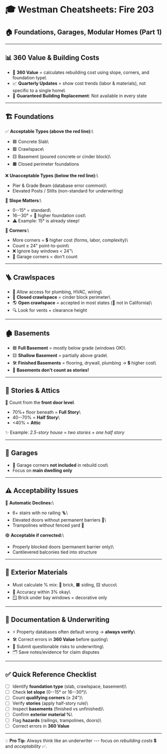 # 🎓 Westman Cheatsheets: Fire 203

## 🏠 Foundations, Garages, Modular Homes (Part 1)

------------------------------------------------------------------------

## 📊 360 Value & Building Costs

-   🧮 **360 Value** = calculates rebuilding cost using slope, corners,
    and foundation type\
-   📈 **Quarterly Updates** = show cost trends (labor & materials), not
    specific to a single home\
-   🚫 **Guaranteed Building Replacement**: Not available in every state

------------------------------------------------------------------------

## 🏗️ Foundations

✅ **Acceptable Types (above the red line):**\
- 🟦 Concrete Slab\
- 🟩 Crawlspace\
- 🟨 Basement (poured concrete or cinder block)\
- 🟧 Closed perimeter foundations

❌ **Unacceptable Types (below the red line):**\
- Pier & Grade Beam (database error common)\
- Elevated Posts / Stilts (non-standard for underwriting)

📐 **Slope Matters**:\
- 0--15° = standard\
- 16--30° = 🚧 higher foundation cost\
- ⚠️ Example: 15° is already steep!

🔺 **Corners**:\
- More corners = 💲 higher cost (forms, labor, complexity)\
- Count ≥ 24" point-to-point\
- ❌ Ignore bay windows \< 24"\
- 🚪 Garage corners = don't count

------------------------------------------------------------------------

## 🪜 Crawlspaces

-   🔧 Allow access for plumbing, HVAC, wiring\
-   🧱 **Closed crawlspace** = cinder block perimeter\
-   🌎 **Open crawlspace** = accepted in most states (🚫 not in
    California)\
-   🔍 Look for vents + clearance height

------------------------------------------------------------------------

## 🏚️ Basements

-   🟦 **Full Basement** = mostly below grade (windows OK)\
-   🟨 **Shallow Basement** = partially above grade\
-   🛠️ **Finished Basements** = flooring, drywall, plumbing → 💲 higher
    cost\
-   📌 **Basements don't count as stories!**

------------------------------------------------------------------------

## 🏢 Stories & Attics

📏 Count from the **front door level**.

-   70%+ floor beneath = **Full Story**\
-   40--70% = **Half Story**\
-   \<40% = **Attic**

✨ Example: *2.5-story house = two stories + one half story*

------------------------------------------------------------------------

## 🚗 Garages

-   🛑 Garage corners **not included** in rebuild cost\
-   Focus on **main dwelling only**

------------------------------------------------------------------------

## ⚠️ Acceptability Issues

🚨 **Automatic Declines:**\
- 6+ stairs with no railing 🪜\
- Elevated doors without permanent barriers 🚪\
- Trampolines without fenced yard 🤸

🟢 **Acceptable if corrected:**\
- Properly blocked doors (permanent barrier only)\
- Cantilevered balconies tied into structure

------------------------------------------------------------------------

## 🧱 Exterior Materials

-   Must calculate % mix: 🧱 brick, 🟫 siding, 🟨 stucco\
-   🎯 Accuracy within 3% okay\
-   🪟 Brick under bay windows = decorative only

------------------------------------------------------------------------

## 📑 Documentation & Underwriting

-   ⚡ Property databases often default wrong → **always verify**\
-   🛠️ Correct errors in **360 Value** before quoting\
-   📨 Submit questionable risks to underwriting\
-   🗂️ Save notes/evidence for claim disputes

------------------------------------------------------------------------

## ✅ Quick Reference Checklist

-   [ ] Identify **foundation type** (slab, crawlspace, basement)\
-   [ ] Check **lot slope** (0--15° or 16--30°)\
-   [ ] Count **qualifying corners** (≥ 24")\
-   [ ] Verify **stories** (apply half-story rule)\
-   [ ] Inspect **basements** (finished vs unfinished)\
-   [ ] Confirm **exterior material %**\
-   [ ] Flag **hazards** (railings, trampolines, doors)\
-   [ ] Correct errors in **360 Value**

------------------------------------------------------------------------

💡 **Pro Tip**: Always think like an underwriter --- focus on
*rebuilding costs* 💲 and *acceptability* ✅.
